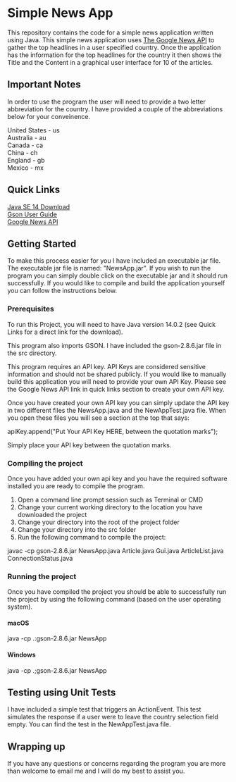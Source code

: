 # Simple News App 

This repository contains the code for a simple news application written using Java. This simple news application uses [The Google News API](https://newsapi.org/ ) to gather the top headlines in a user specified country. Once the application has the information for the top headlines for the country it then shows the Title and the Content in a graphical user interface for 10 of the articles. 


## Important Notes
In order to use the program the user will need to provide a two letter abbreviation for the country. I have provided a couple of the abbreviations below for your conveinence. 

United States - us<br/>
Australia - au<br/>
Canada - ca<br/>
China - ch<br/>
England - gb<br/> 
Mexico - mx<br/>


## Quick Links

[Java SE 14 Download](https://www.oracle.com/java/technologies/javase-jdk14-downloads.html)<br/>
[Gson User Guide](https://sites.google.com/site/gson/gson-user-guide)<br/>
[Google News API](https://newsapi.org/)<br/>


## Getting Started

To make this process easier for you I have included an executable jar file. The executable jar file is named: "NewsApp.jar". If you wish to run the program you can simply double click on the executable jar and it should run successfully. If you would like to compile and build the application yourself you can follow the instructions below.  

### Prerequisites

To run this Project, you will need to have Java version 14.0.2 (see Quick Links for a direct link for the download). 

This program also imports GSON. I have included the gson-2.8.6.jar file in the src directory. 

This program requires an API key. API Keys are considered sensitive information and should not be shared publicly. If you would like to manually build this application you will need to provide your own API Key. Please see the Google News API link in quick links section to create your own API key. 

Once you have created your own API key you can simply update the API key in two different files the NewsApp.java and the NewAppTest.java file.  When you open these files you will see a section at the top that says:

apiKey.append("Put Your API Key HERE, between the quotation marks");

Simply place your API key between the quotation marks. 


### Compiling the project 

Once you have added your own api key and you have the required software installed you are ready to compile the program. 

1. Open a command line prompt session such as Terminal or CMD
2. Change your current working directory to the location you have downloaded the project 
3. Change your directory into the root of the project folder 
4. Change your directory into the src folder
5. Run the following command to compile the project: 

javac -cp gson-2.8.6.jar NewsApp.java Article.java Gui.java ArticleList.java ConnectionStatus.java


### Running the project 

Once you have compiled the project you should be able to successfully run the project by using the following command (based on the user operating system). 

#### macOS

java -cp .:gson-2.8.6.jar NewsApp

#### Windows

java -cp .;gson-2.8.6.jar NewsApp


## Testing using Unit Tests

I have included a simple test that triggers an ActionEvent. This test simulates the response if a user were to leave the country selection field empty. You can find the test in the NewAppTest.java file. 


## Wrapping up 

If you have any questions or concerns regarding the program you are more than welcome to email me and I will do my best to assist you. 

